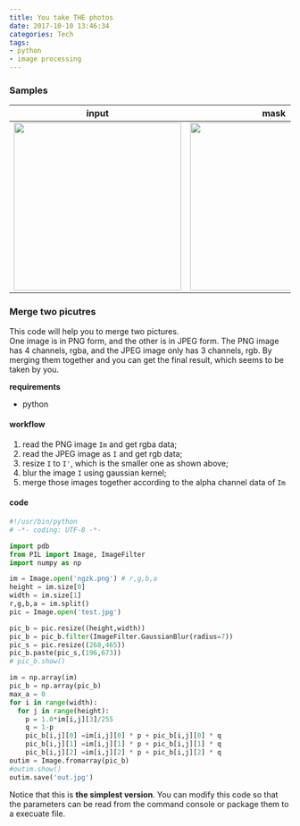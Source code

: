 ```yaml
---
title: You take THE photos
date: 2017-10-10 13:46:34
categories: Tech
tags:
- python
- image processing
---
```

### Samples
input | mask |  output
:---:|:---:|:---:
<img src="http://oxlfstmvz.bkt.clouddn.com/test.jpg" width="300"/> | <img src="http://oxlfstmvz.bkt.clouddn.com/python_generate_ngzk.png" width="300"/> | <img src="http://oxlfstmvz.bkt.clouddn.com/python_generate_output.jpg" width="300"/>


### Merge two picutres
This code will help you to merge two pictures.    
One image is in PNG form, and the other is in JPEG form. The PNG image has 4 channels, rgba, and the JPEG image only has 3 channels, rgb. By merging them together and you can get the final result, which seems to be taken by you.

**requirements**
* python

#### workflow
1. read the PNG image `Im` and get rgba data;
2. read the JPEG image as `I` and get rgb data;
3. resize `I` to `I'`, which is the smaller one as shown above;
4. blur the image `I` using gaussian kernel;
5. merge those images together according to the alpha channel data of `Im`

#### code
```python
#!/usr/bin/python
# -*- coding: UTF-8 -*-

import pdb
from PIL import Image, ImageFilter
import numpy as np

im = Image.open('ngzk.png') # r,g,b,a
height = im.size[0]
width = im.size[1]
r,g,b,a = im.split()
pic = Image.open('test.jpg')

pic_b = pic.resize((height,width))
pic_b = pic_b.filter(ImageFilter.GaussianBlur(radius=7))
pic_s = pic.resize((268,465))
pic_b.paste(pic_s,(196,673))
# pic_b.show()

im = np.array(im)
pic_b = np.array(pic_b)
max_a = 0
for i in range(width):
  for j in range(height):
    p = 1.0*im[i,j][3]/255
    q = 1-p
    pic_b[i,j][0] =im[i,j][0] * p + pic_b[i,j][0] * q
    pic_b[i,j][1] =im[i,j][1] * p + pic_b[i,j][1] * q
    pic_b[i,j][2] =im[i,j][2] * p + pic_b[i,j][2] * q
outim = Image.fromarray(pic_b)
#outim.show()
outim.save('out.jpg')
```
Notice that this is **the simplest version**. You can modify this code so that the parameters can be read from the command console or package them to a execuate file.
